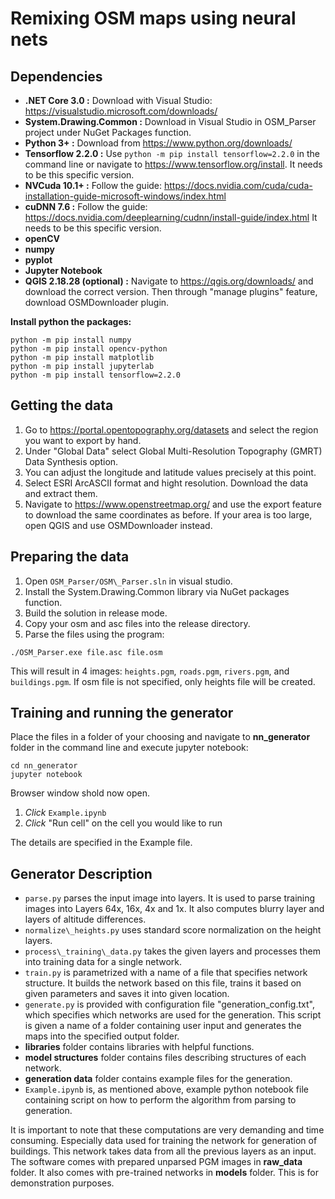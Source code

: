 # Remixing OSM maps using neural nets

## Dependencies

* **.NET Core 3.0 :** Download with Visual Studio: https://visualstudio.microsoft.com/downloads/
* **System.Drawing.Common :** Download in Visual Studio in OSM\_Parser project under NuGet Packages function. 
* **Python 3+ :** Download from https://www.python.org/downloads/
* **Tensorflow 2.2.0 :** Use `python -m pip install tensorflow=2.2.0` in the command line or navigate to https://www.tensorflow.org/install. It needs to be this specific version.
* **NVCuda 10.1+ :** Follow the guide: https://docs.nvidia.com/cuda/cuda-installation-guide-microsoft-windows/index.html
* **cuDNN 7.6 :** Follow the guide: https://docs.nvidia.com/deeplearning/cudnn/install-guide/index.html It needs to be this specific version.
* **openCV**
* **numpy**
* **pyplot**
* **Jupyter Notebook**
* **QGIS 2.18.28 (optional) :** Navigate to https://qgis.org/downloads/ and download the correct version. Then through "manage plugins" feature, download OSMDownloader plugin.

**Install python the packages:**
```
python -m pip install numpy
python -m pip install opencv-python
python -m pip install matplotlib
python -m pip install jupyterlab
python -m pip install tensorflow=2.2.0
```

## Getting the data
1. Go to https://portal.opentopography.org/datasets and select the region you want to export by hand.
2. Under "Global Data" select Global Multi-Resolution Topography (GMRT) Data Synthesis option.
3. You can adjust the longitude and latitude values precisely at this point.
4. Select ESRI ArcASCII format and hight resolution. Download the data and extract them.
5. Navigate to https://www.openstreetmap.org/ and use the export feature to download the same coordinates as before. If your area is too large, open QGIS and use OSMDownloader instead.

## Preparing the data
1. Open `OSM_Parser/OSM\_Parser.sln` in visual studio.
2. Install the System.Drawing.Common library via NuGet packages function.
3. Build the solution in release mode.
4. Copy your osm and asc files into the release directory.
5. Parse the files using the program:
```
./OSM_Parser.exe file.asc file.osm
```
This will result in 4 images: `heights.pgm`, `roads.pgm`, `rivers.pgm`, and `buildings.pgm`. If osm file is not specified, only heights file will be created.

## Training and running the generator
Place the files in a folder of your choosing and navigate to **nn_generator** folder in the command line and execute jupyter notebook:
```
cd nn_generator
jupyter notebook
```
Browser window shold now open.  

1. *Click* `Example.ipynb`  
2. *Click* "Run cell" on the cell you would like to run  

The details are specified in the Example file.

## Generator Description
* `parse.py` parses the input image into layers. It is used to parse training images into Layers 64x, 16x, 4x and 1x. It also computes blurry layer and layers of altitude differences.
* `normalize\_heights.py` uses standard score normalization on the height layers.
* `process\_training\_data.py` takes the given layers and processes them into training data for a single network.
* `train.py` is parametrized with a name of a file that specifies network structure. It builds the network based on this file, trains it based on given parameters and saves it into given location.
* `generate.py` is provided with configuration file "generation\_config.txt", which specifies which networks are used for the generation. This script is given a name of a folder containing user input and generates the maps into the specified output folder.
* **libraries** folder contains libraries with helpful functions.
* **model structures** folder contains files describing structures of each network.
* **generation data** folder contains example files for the generation.
* `Example.ipynb` is, as mentioned above, example python notebook file containing script on how to perform the algorithm from parsing to generation.

It is important to note that these computations are very demanding and time consuming. Especially data used for training the network for generation of buildings. This network takes data from all the previous layers as an input.
The software comes with prepared unparsed PGM images in **raw\_data** folder. It also comes with pre-trained networks in **models** folder. This is for demonstration purposes.